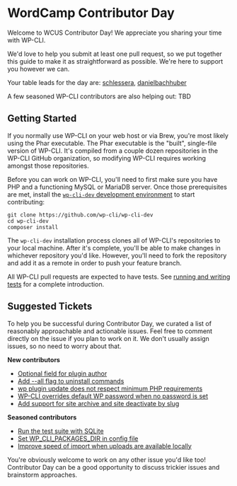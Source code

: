 # WordCamp Contributor Day

Welcome to WCUS Contributor Day! We appreciate you sharing your time with WP-CLI.

We'd love to help you submit at least one pull request, so we put together this guide to make it as straightforward as possible. We're here to support you however we can.

Your table leads for the day are: [schlessera](https://github.com/schlessera), [danielbachhuber](https://github.com/danielbachhuber)

A few seasoned WP-CLI contributors are also helping out: TBD

## Getting Started

If you normally use WP-CLI on your web host or via Brew, you're most likely using the Phar executable. The Phar executable is the "built", single-file version of WP-CLI. It's compiled from a couple dozen repositories in the WP-CLI GitHub organization, so modifying WP-CLI requires working amongst those repositories.

Before you can work on WP-CLI, you'll need to first make sure you have PHP and a functioning MySQL or MariaDB server. Once those prerequisites are met, install the [`wp-cli-dev` development environment](https://github.com/wp-cli/wp-cli-dev) to start contributing:

```
git clone https://github.com/wp-cli/wp-cli-dev
cd wp-cli-dev
composer install
```

The `wp-cli-dev` installation process clones all of WP-CLI's repositories to your local machine. After it's complete, you'll be able to make changes in whichever repository you'd like. However, you'll need to fork the repository and add it as a remote in order to push your feature branch.

All WP-CLI pull requests are expected to have tests. See [running and writing tests](https://make.wordpress.org/cli/handbook/contributions/pull-requests/#running-and-writing-tests) for a complete introduction.

## Suggested Tickets

To help you be successful during Contributor Day, we curated a list of reasonably approachable and actionable issues. Feel free to comment directly on the issue if you plan to work on it. We don't usually assign issues, so no need to worry about that.

**New contributors**

- [Optional field for plugin author](https://github.com/wp-cli/extension-command/issues/368)
- [Add --all flag to uninstall commands](https://github.com/wp-cli/language-command/issues/122)
- [wp plugin update does not respect minimum PHP requirements](https://github.com/wp-cli/extension-command/issues/357)
- [WP-CLI overrides default WP password when no password is set](https://github.com/wp-cli/core-command/issues/183)
- [Add support for site archive and site deactivate by slug](https://github.com/wp-cli/entity-command/issues/257)

**Seasoned contributors**

- [Run the test suite with SQLite](https://github.com/wp-cli/wp-cli/issues/5831)
- [Set WP_CLI_PACKAGES_DIR in config file](https://github.com/wp-cli/wp-cli/issues/5645)
- [Improve speed of import when uploads are available locally](https://github.com/wp-cli/import-command/issues/83)

You're obviously welcome to work on any other issue you'd like too! Contributor Day can be a good opportunity to discuss trickier issues and brainstorm approaches.
